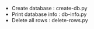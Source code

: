- Create database : create-db.py
- Print database info : db-info.py
- Delete all rows : delete-rows.py